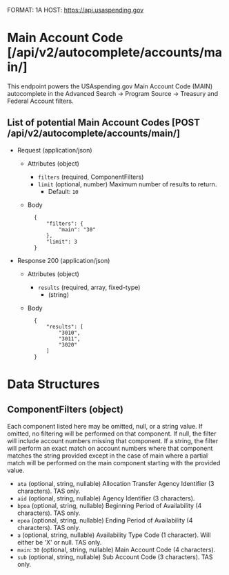 FORMAT: 1A
HOST: https://api.usaspending.gov

# Main Account Code [/api/v2/autocomplete/accounts/main/]

This endpoint powers the USAspending.gov Main Account Code (MAIN) autocomplete in the Advanced Search -> Program Source -> Treasury and Federal Account filters.

## List of potential Main Account Codes [POST /api/v2/autocomplete/accounts/main/]

+ Request (application/json)

    + Attributes (object)
        + `filters` (required, ComponentFilters)
        + `limit` (optional, number)
            Maximum number of results to return.
            + Default: `10`

    + Body

            {
                "filters": {
                    "main": "30"
                },
                "limit": 3
            }

+ Response 200 (application/json)

    + Attributes (object)
        + `results` (required, array, fixed-type)
            + (string)

    + Body

            {
                "results": [
                    "3010",
                    "3011",
                    "3020"
                ]
            }

# Data Structures

## ComponentFilters (object)

Each component listed here may be omitted, null, or a string value.  If omitted, no filtering will be performed on that component.  If null, the filter will include account numbers missing that component.  If a string, the filter will perform an exact match on account numbers where that component matches the string provided except in the case of main where a partial match will be performed on the main component starting with the provided value.

+ `ata` (optional, string, nullable)
    Allocation Transfer Agency Identifier (3 characters). TAS only.
+ `aid` (optional, string, nullable)
    Agency Identifier (3 characters).
+ `bpoa` (optional, string, nullable)
    Beginning Period of Availability (4 characters). TAS only.
+ `epoa` (optional, string, nullable)
    Ending Period of Availability (4 characters). TAS only.
+ `a` (optional, string, nullable)
    Availability Type Code (1 character). Will either be 'X' or null. TAS only.
+ `main`: `30` (optional, string, nullable)
    Main Account Code (4 characters).
+ `sub` (optional, string, nullable)
    Sub Account Code (3 characters). TAS only.
